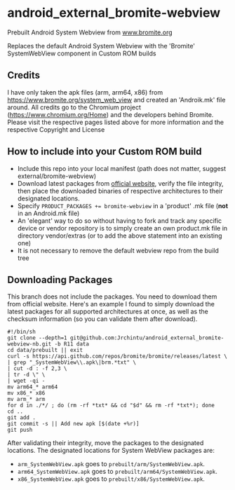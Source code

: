 # android_external_bromite-webview
Prebuilt Android System Webview from www.bromite.org

Replaces the default Android System Webview with the 'Bromite' SystemWebView component in Custom ROM builds

## Credits
I have only taken the apk files (arm, arm64, x86) from https://www.bromite.org/system_web_view  and created an 'Androik.mk' file around. 
All credits go to the Chromium project (https://www.chromium.org/Home) and the developers behind Bromite. Please visit the 
respective pages listed above for more information and the respective Copyright and License

## How to include into your Custom ROM build
- Include this repo into your local manifest (path does not matter, suggest external/bromite-webview)
- Download latest packages from [official website](https://www.bromite.org/system_web_view), verify the file 
integrity, then place the downloaded binaries of respective architectures to their designated locations.
- Specify `PRODUCT_PACKAGES += bromite-webview` in a 'product' .mk file (**not** in an Android.mk file)
- An 'elegant' way to do so without having to fork and track any specific device or vendor repository is to simply 
create an own product.mk file in directory vendor/extras (or to add the above statement into an existing one)
- It is not necessary to remove the default webview repo from the build tree

## Downloading Packages
This branch does not include the packages. You need to download them from official website. Here's an example I 
found to simply download the latest packages for all supported architectures at once, as well as the checksum 
information (so you can validate them after download).

```
#!/bin/sh
git clone --depth=1 git@github.com:Jrchintu/android_external_bromite-webview-nb.git -b R11 data
cd data/prebuilt || exit
curl -s https://api.github.com/repos/bromite/bromite/releases/latest \
| grep "_SystemWebView\\.apk\|brm.*txt" \
| cut -d : -f 2,3 \
| tr -d \" \
| wget -qi -
mv arm64_* arm64
mv x86_* x86
mv arm_* arm
for d in ./*/ ; do (rm -rf *txt* && cd "$d" && rm -rf *txt*); done
cd ..
git add .
git commit -s || Add new apk [$(date +%r)]
git push
```

After validating their integrity, move the packages to the designated locations. The designated locations 
for System WebView packages are:

- `arm_SystemWebView.apk` goes to `prebuilt/arm/SystemWebView.apk`.
- `arm64_SystemWebView.apk` goes to `prebuilt/arm64/SystemWebView.apk`.
- `x86_SystemWebView.apk` goes to `prebuilt/x86/SystemWebView.apk`.
